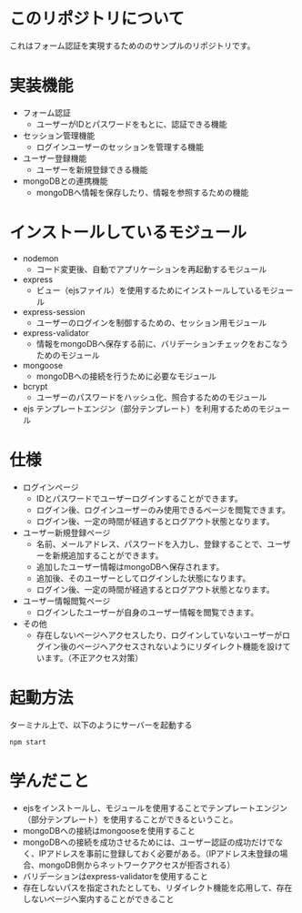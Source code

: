 # このリポジトリについて
これはフォーム認証を実現するためののサンプルのリポジトリです。

# 実装機能
- フォーム認証
  - ユーザーがIDとパスワードをもとに、認証できる機能
- セッション管理機能
  - ログインユーザーのセッションを管理する機能
- ユーザー登録機能
  - ユーザーを新規登録できる機能
- mongoDBとの連携機能
  - mongoDBへ情報を保存したり、情報を参照するための機能

# インストールしているモジュール
- nodemon
  - コード変更後、自動でアプリケーションを再起動するモジュール
- express
  - ビュー（ejsファイル）を使用するためにインストールしているモジュール
- express-session
  - ユーザーのログインを制御するための、セッション用モジュール
- express-validator
  - 情報をmongoDBへ保存する前に、バリデーションチェックをおこなうためのモジュール
- mongoose
  - mongoDBへの接続を行うために必要なモジュール
- bcrypt
  - ユーザーのパスワードをハッシュ化、照合するためのモジュール
- ejs
  テンプレートエンジン（部分テンプレート）を利用するためのモジュール

# 仕様
- ログインページ
  - IDとパスワードでユーザーログインすることができます。
  - ログイン後、ログインユーザーのみ使用できるページを閲覧できます。
  - ログイン後、一定の時間が経過するとログアウト状態となります。
- ユーザー新規登録ページ
  - 名前、メールアドレス、パスワードを入力し、登録することで、ユーザーを新規追加することができます。
  - 追加したユーザー情報はmongoDBへ保存されます。
  - 追加後、そのユーザーとしてログインした状態になります。
  - ログイン後、一定の時間が経過するとログアウト状態となります。
- ユーザー情報閲覧ページ
  - ログインしたユーザーが自身のユーザー情報を閲覧できます。
- その他
  - 存在しないページへアクセスしたり、ログインしていないユーザーがログイン後のページへアクセスされないようにリダイレクト機能を設けています。（不正アクセス対策）

# 起動方法
ターミナル上で、以下のようにサーバーを起動する
```:例
npm start
```

# 学んだこと
- ejsをインストールし、モジュールを使用することでテンプレートエンジン（部分テンプレート）を使用することができるということ。
- mongoDBへの接続はmongooseを使用すること
- mongoDBへの接続を成功させるためには、ユーザー認証の成功だけでなく、IPアドレスを事前に登録しておく必要がある。（IPアドレス未登録の場合、mongoDB側からネットワークアクセスが拒否される）
- バリデーションはexpress-validatorを使用すること
- 存在しないパスを指定されたとしても、リダイレクト機能を応用して、存在しないページへ案内することができること
